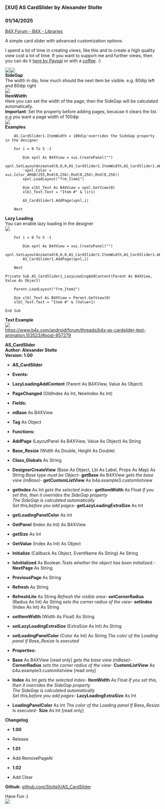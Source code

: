 ###  [XUI] AS CardSlider by Alexander Stolte
### 01/14/2025
[B4X Forum - B4X - Libraries](https://www.b4x.com/android/forum/threads/153204/)

A simple card slider with advanced customization options.  
  
I spend a lot of time in creating views, like this and to create a high quality view cost a lot of time. If you want to support me and further views, then you can do it [here by Paypal](https://www.paypal.com/donate/?hosted_button_id=PBJGJWDDSM6ZG) or with a [coffee](https://www.buymeacoffee.com/astolte). :)  
  
![](https://www.b4x.com/android/forum/attachments/146258)![](https://www.b4x.com/android/forum/attachments/146260)  
**SideGap**  
The width in dip, how much should the next item be visible. e.g. 80dip left and 80dip right  
![](https://www.b4x.com/android/forum/attachments/146261)  
**ItemWidth**  
Here you can set the width of the page, then the SideGap will be calculated automatically.  
**Important**: Set the property before adding pages, because it clears the list.  
e.g you want a page width of 100dip  
![](https://www.b4x.com/android/forum/attachments/146262)  
**Examples**  

```B4X
    AS_CardSlider1.ItemWidth = 100dip'overrides the SideGap property in the designer  
  
    For i = 0 To 5 -1  
   
        Dim xpnl As B4XView = xui.CreatePanel("")  
        xpnl.SetLayoutAnimated(0,0,0,AS_CardSlider1.ItemWidth,AS_CardSlider1.mBase.Height)  
        'xpnl.Color = xui.Color_ARGB(255,Rnd(0,256),Rnd(0,256),Rnd(0,256))  
        xpnl.LoadLayout("frm_Item1")  
   
        Dim xlbl_Text As B4XView = xpnl.GetView(0)  
        xlbl_Text.Text = "Item #" & (i+1)  
   
        AS_CardSlider1.AddPage(xpnl,i)  
   
    Next
```

  
**Lazy Loading**  
You can enable lazy loading in the designer  
![](https://www.b4x.com/android/forum/attachments/146263)  

```B4X
    For i = 0 To 5 -1  
   
        Dim xpnl As B4XView = xui.CreatePanel("")  
        xpnl.SetLayoutAnimated(0,0,0,AS_CardSlider1.ItemWidth,AS_CardSlider1.mBase.Height)  
        AS_CardSlider1.AddPage(xpnl,i)  
   
    Next  
  
Private Sub AS_CardSlider1_LazyLoadingAddContent(Parent As B4XView, Value As Object)  
   
    Parent.LoadLayout("frm_Item1")  
   
    Dim xlbl_Text As B4XView = Parent.GetView(0)  
    xlbl_Text.Text = "Item #" & (Value+1)  
   
End Sub
```

  
**Text Example**  
![](https://www.b4x.com/android/forum/attachments/146350)  
<https://www.b4x.com/android/forum/threads/b4x-as-cardslider-text-animation.153523/#post-957279>  
  
**AS\_CardSlider  
Author: Alexander Stolte  
Version: 1.00**  

- **AS\_CardSlider**

- **Events:**

- **LazyLoadingAddContent** (Parent As B4XView, Value As Object)
- **PageChanged** (OldIndex As Int, NewIndex As Int)

- **Fields:**

- **mBase** As B4XView
- **Tag** As Object

- **Functions:**

- **AddPage** (LayoutPanel As B4XView, Value As Object) As String
- **Base\_Resize** (Width As Double, Height As Double)
- **Class\_Globals** As String
- **DesignerCreateView** (Base As Object, Lbl As Label, Props As Map) As String
*Base type must be Object*- **getBase** As B4XView
*gets the base view (mBase)*- **getCustomListView** As b4a.example3.customlistview
- **getIndex** As Int
*gets the selected index*- **getItemWidth** As Float
*If you set this, then it overrides the SideGap property  
 The SideGap is calculated automatically  
 Set this,before you add pages*- **getLazyLoadingExtraSize** As Int
- **getLoadingPanelColor** As Int
- **GetPanel** (Index As Int) As B4XView
- **getSize** As Int
- **GetValue** (Index As Int) As Object
- **Initialize** (Callback As Object, EventName As String) As String
- **IsInitialized** As Boolean
*Tests whether the object has been initialized.*- **NextPage** As String
- **PreviousPage** As String
- **Refresh** As String
- **RefreshLite** As String
*Refresh the visible area*- **setCornerRadius** (Radius As Int) As String
*sets the corner radius of the view*- **setIndex** (Index As Int) As String
- **setItemWidth** (Width As Float) As String
- **setLazyLoadingExtraSize** (ExtraSize As Int) As String
- **setLoadingPanelColor** (Color As Int) As String
*The color of the Loading panel If Base\_Resize Is executed*
- **Properties:**

- **Base** As B4XView [read only]
*gets the base view (mBase)*- **CornerRadius**
*sets the corner radius of the view*- **CustomListView** As b4a.example3.customlistview [read only]
- **Index** As Int
*gets the selected index*- **ItemWidth** As Float
*If you set this, then it overrides the SideGap property  
 The SideGap is calculated automatically  
 Set this,before you add pages*- **LazyLoadingExtraSize** As Int
- **LoadingPanelColor** As Int
*The color of the Loading panel If Base\_Resize Is executed*- **Size** As Int [read only]

**Changelog**  

- **1.00**

- Release

- **1.01**

- Add RemovePageAt

- **1.02**

- Add Clear

**Github:** [github.com/StolteX/AS\_CardSlider](https://github.com/StolteX/AS_CardSlider)  
  
Have Fun :)  
[![](https://www.b4x.com/android/forum/attachments/paypal-donate-button-png-clipart-png.79848/)](https://www.paypal.com/donate/?hosted_button_id=PBJGJWDDSM6ZG)